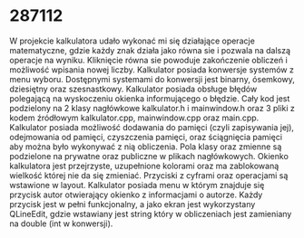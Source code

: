 # 287112
W projekcie kalkulatora udało wykonać mi się działające operacje matematyczne, gdzie każdy znak działa jako równa sie i pozwala na dalszą operacje na wyniku. Kliknięcie równa sie powoduje zakończenie obliczeń i możliwość wpisania nowej liczby. Kalkulator posiada konwersje systemów z menu wyboru. Dostępnymi systemami do konwersji jest binarny, ósemkowy, dziesiętny oraz szesnastkowy. Kalkulator posiada obsługe błędów polegającą na wyskoczeniu okienka informującego o błędzie. Cały kod jest podzielony na 2 klasy nagłówkowe kalkulator.h i mainwindow.h oraz 3 pliki z kodem źródłowym kalkulator.cpp, mainwindow.cpp oraz main.cpp. Kalkulator posiada możliwość dodawania do pamięci (czyli zapisywania jej), odejmowania od pamięci, czyszczenia pamięci, oraz ściągnięcia pamięci aby można było wykonywać z nią obliczenia. Pola klasy oraz zmienne są podzielone na prywatne oraz publiczne w plikach nagłówkowych. 
Okienko kalkulatora jest przejrzyste, uzupełnione kolorami oraz ma zablokowaną wielkość której nie da się zmieniać. Przyciski z cyframi oraz operacjami są wstawione w layout. Kalkulator posiada menu w którym znajduje się przycisk autor otwierający okienko z informacjami o autorze. Każdy przycisk jest w pełni funkcjonalny, a jako ekran jest wykorzystany QLineEdit, gdzie wstawiany jest string który w obliczeniach jest zamieniany na double (int w konwersji).
